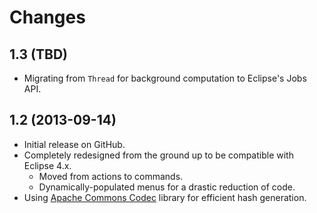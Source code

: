 # Changes

## 1.3 (TBD)
* Migrating from `Thread` for background computation to Eclipse's Jobs API.

## 1.2 (2013-09-14)
* Initial release on GitHub.
* Completely redesigned from the ground up to be compatible with Eclipse 4.x.
    * Moved from actions to commands.
    * Dynamically-populated menus for a drastic reduction of code.
* Using [Apache Commons Codec](https://commons.apache.org/proper/commons-codec/) library for efficient hash generation.
